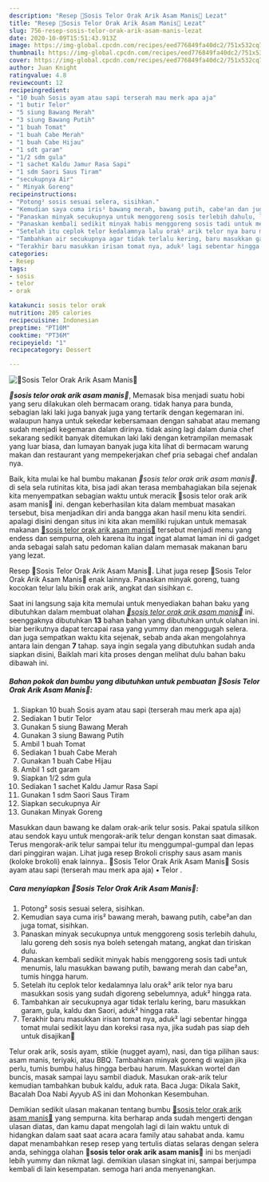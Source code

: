```yaml
---
description: "Resep 🍃Sosis Telor Orak Arik Asam Manis🍃 Lezat"
title: "Resep 🍃Sosis Telor Orak Arik Asam Manis🍃 Lezat"
slug: 756-resep-sosis-telor-orak-arik-asam-manis-lezat
date: 2020-10-09T15:51:43.913Z
image: https://img-global.cpcdn.com/recipes/eed776849fa40dc2/751x532cq70/🍃sosis-telor-orak-arik-asam-manis🍃-foto-resep-utama.jpg
thumbnail: https://img-global.cpcdn.com/recipes/eed776849fa40dc2/751x532cq70/🍃sosis-telor-orak-arik-asam-manis🍃-foto-resep-utama.jpg
cover: https://img-global.cpcdn.com/recipes/eed776849fa40dc2/751x532cq70/🍃sosis-telor-orak-arik-asam-manis🍃-foto-resep-utama.jpg
author: Juan Knight
ratingvalue: 4.8
reviewcount: 12
recipeingredient:
- "10 buah Sosis ayam atau sapi terserah mau merk apa aja"
- "1 butir Telor"
- "5 siung Bawang Merah"
- "3 siung Bawang Putih"
- "1 buah Tomat"
- "1 buah Cabe Merah"
- "1 buah Cabe Hijau"
- "1 sdt garam"
- "1/2 sdm gula"
- "1 sachet Kaldu Jamur Rasa Sapi"
- "1 sdm Saori Saus Tiram"
- "secukupnya Air"
- " Minyak Goreng"
recipeinstructions:
- "Potong² sosis sesuai selera, sisihkan."
- "Kemudian saya cuma iris² bawang merah, bawang putih, cabe²an dan juga tomat, sisihkan."
- "Panaskan minyak secukupnya untuk menggoreng sosis terlebih dahulu, lalu goreng deh sosis nya boleh setengah matang, angkat dan tiriskan dulu."
- "Panaskan kembali sedikit minyak habis menggoreng sosis tadi untuk menumis, lalu masukkan bawang putih, bawang merah dan cabe²an, tumis hingga harum."
- "Setelah itu ceplok telor kedalamnya lalu orak² arik telor nya baru masukkan sosis yang sudah digoreng sebelumnya, aduk² hingga rata."
- "Tambahkan air secukupnya agar tidak terlalu kering, baru masukkan garam, gula, kaldu dan Saori, aduk² hingga rata."
- "Terakhir baru masukkan irisan tomat nya, aduk² lagi sebentar hingga tomat mulai sedikit layu dan koreksi rasa nya, jika sudah pas siap deh untuk disajikan🤤"
categories:
- Resep
tags:
- sosis
- telor
- orak

katakunci: sosis telor orak 
nutrition: 205 calories
recipecuisine: Indonesian
preptime: "PT10M"
cooktime: "PT36M"
recipeyield: "1"
recipecategory: Dessert

---
```



![🍃Sosis Telor Orak Arik Asam Manis🍃](https://img-global.cpcdn.com/recipes/eed776849fa40dc2/751x532cq70/🍃sosis-telor-orak-arik-asam-manis🍃-foto-resep-utama.jpg)

<b><i>🍃sosis telor orak arik asam manis🍃</i></b>, Memasak bisa menjadi suatu hobi yang seru dilakukan oleh bermacam orang. tidak hanya para bunda, sebagian laki laki juga banyak juga yang tertarik dengan kegemaran ini. walaupun hanya untuk sekedar kebersamaan dengan sahabat atau memang sudah menjadi kegemaran dalam dirinya. tidak asing lagi dalam dunia chef sekarang sedikit banyak ditemukan laki laki dengan ketrampilan memasak yang luar biasa, dan lumayan banyak juga kita lihat di bermacam warung makan dan restaurant yang mempekerjakan chef pria sebagai chef andalan nya.

Baik, kita mulai ke hal bumbu makanan <i>🍃sosis telor orak arik asam manis🍃</i>. di sela sela rutinitas kita, bisa jadi akan terasa membahagiakan bila sejenak kita menyempatkan sebagian waktu untuk meracik 🍃sosis telor orak arik asam manis🍃 ini. dengan keberhasilan kita dalam membuat masakan tersebut, bisa menjadikan diri anda bangga akan hasil menu kita sendiri. apalagi disini dengan situs ini kita akan memiliki rujukan untuk memasak makanan <u>🍃sosis telor orak arik asam manis🍃</u> tersebut menjadi menu yang endess dan sempurna, oleh karena itu ingat ingat alamat laman ini di gadget anda sebagai salah satu pedoman kalian dalam memasak makanan baru yang lezat.

Resep 🍃Sosis Telor Orak Arik Asam Manis🍃. Lihat juga resep 🍃Sosis Telor Orak Arik Asam Manis🍃 enak lainnya. Panaskan minyak goreng, tuang kocokan telur lalu bikin orak arik, angkat dan sisihkan c.


Saat ini langsung saja kita memulai untuk menyediakan bahan baku yang dibutuhkan dalam membuat olahan <u><i>🍃sosis telor orak arik asam manis🍃</i></u> ini. seenggaknya dibutuhkan <b>13</b> bahan bahan yang dibutuhkan untuk olahan ini. biar berikutnya dapat tercapai rasa yang yummy dan menggugah selera. dan juga sempatkan waktu kita sejenak, sebab anda akan mengolahnya antara lain dengan <b>7</b> tahap. saya ingin segala yang dibutuhkan sudah anda siapkan disini, Baiklah mari kita proses dengan melihat dulu bahan baku dibawah ini.

<!--inarticleads1-->

##### Bahan pokok dan bumbu yang dibutuhkan untuk pembuatan 🍃Sosis Telor Orak Arik Asam Manis🍃:

1. Siapkan 10 buah Sosis ayam atau sapi (terserah mau merk apa aja)
1. Sediakan 1 butir Telor
1. Gunakan 5 siung Bawang Merah
1. Gunakan 3 siung Bawang Putih
1. Ambil 1 buah Tomat
1. Sediakan 1 buah Cabe Merah
1. Gunakan 1 buah Cabe Hijau
1. Ambil 1 sdt garam
1. Siapkan 1/2 sdm gula
1. Sediakan 1 sachet Kaldu Jamur Rasa Sapi
1. Gunakan 1 sdm Saori Saus Tiram
1. Siapkan secukupnya Air
1. Gunakan  Minyak Goreng


Masukkan daun bawang ke dalam orak-arik telur sosis. Pakai spatula silikon atau sendok kayu untuk mengorak-arik telur dengan konstan saat dimasak. Terus mengorak-arik telur sampai telur itu menggumpal-gumpal dan lepas dari pinggiran wajan. Lihat juga resep Brokoli crisphy saus asam manis (koloke brokoli) enak lainnya.. 🍃Sosis Telor Orak Arik Asam Manis🍃 Sosis ayam atau sapi (terserah mau merk apa aja) • Telor . 

<!--inarticleads2-->

##### Cara menyiapkan 🍃Sosis Telor Orak Arik Asam Manis🍃:

1. Potong² sosis sesuai selera, sisihkan.
1. Kemudian saya cuma iris² bawang merah, bawang putih, cabe²an dan juga tomat, sisihkan.
1. Panaskan minyak secukupnya untuk menggoreng sosis terlebih dahulu, lalu goreng deh sosis nya boleh setengah matang, angkat dan tiriskan dulu.
1. Panaskan kembali sedikit minyak habis menggoreng sosis tadi untuk menumis, lalu masukkan bawang putih, bawang merah dan cabe²an, tumis hingga harum.
1. Setelah itu ceplok telor kedalamnya lalu orak² arik telor nya baru masukkan sosis yang sudah digoreng sebelumnya, aduk² hingga rata.
1. Tambahkan air secukupnya agar tidak terlalu kering, baru masukkan garam, gula, kaldu dan Saori, aduk² hingga rata.
1. Terakhir baru masukkan irisan tomat nya, aduk² lagi sebentar hingga tomat mulai sedikit layu dan koreksi rasa nya, jika sudah pas siap deh untuk disajikan🤤


Telur orak arik, sosis ayam, stikie (nugget ayam), nasi, dan tiga pilihan saus: asam manis, teriyaki, atau BBQ. Tambahkan minyak goreng di wajan jika perlu, tumis bumbu halus hingga berbau harum. Masukkan wortel dan buncis, masak sampai layu sambil diaduk. Masukan orak-arik telur kemudian tambahkan bubuk kaldu, aduk rata. Baca Juga: Dikala Sakit, Bacalah Doa Nabi Ayyub AS ini dan Mohonkan Kesembuhan. 

Demikian sedikit ulasan makanan tentang bumbu <u>🍃sosis telor orak arik asam manis🍃</u> yang sempurna. kita berharap anda sudah mengerti dengan ulasan diatas, dan kamu dapat mengolah lagi di lain waktu untuk di hidangkan dalam saat saat acara acara family atau sahabat anda. kamu dapat menambahkan resep resep yang tertulis diatas selaras dengan selera anda, sehingga olahan <b>🍃sosis telor orak arik asam manis🍃</b> ini bs menjadi lebih yummy dan nikmat lagi. demikian ulasan singkat ini, sampai berjumpa kembali di lain kesempatan. semoga hari anda menyenangkan.
